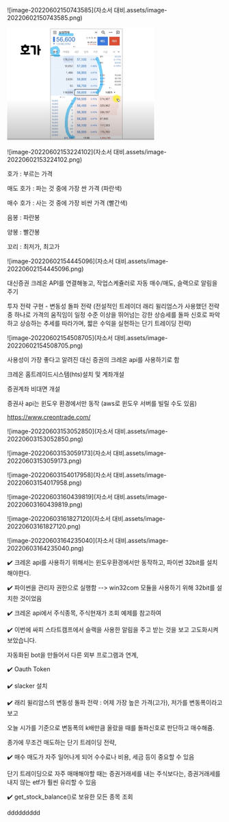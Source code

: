 ![image-20220602150743585](자소서 대비.assets/image-20220602150743585.png)

<img src="자소서 대비.assets/image-20220602152442047.png" alt="image-20220602152442047" style="zoom:50%;" />

![image-20220602153224102](자소서 대비.assets/image-20220602153224102.png)

호가 : 부르는 가격

매도 호가 : 파는 것 중에 가장 싼 가격 (파란색)

매수 호가 : 사는 것 중에 가장 비싼 가격 (빨간색)

음봉 : 파란봉 

양봉 : 빨간봉

꼬리 : 최저가, 최고가

![image-20220602154445096](자소서 대비.assets/image-20220602154445096.png)

대신증권 크레온 API를 연결해놓고, 작업스케쥴러로 자동 매수/매도, 슬랙으로 알림을 주기

투자 전략 구현 - 변동성 돌파 전략 (전설적인 트레이더 래리 윌리엄스가 사용했던 전략 중 하나로 가격의 움직임이 일정 수준 이상을 뛰어넘는 강한 상승세를 돌파 신호로 파악하고 상승하는 추세를 따라가며, 짧은 수익을 실현하는 단기 트레이딩 전략)

![image-20220602154508705](자소서 대비.assets/image-20220602154508705.png)



사용성이 가장 좋다고 알려진 대신 증권의 크레온 api를 사용하기로 함

크레온 홈트레이드시스템(hts)설치 및 계좌개설

증권계좌 비대면 개설  

증권사 api는 윈도우 환경에서만 동작 (aws로 윈도우 서버를 빌릴 수도 있음)

https://www.creontrade.com/

![image-20220603153052850](자소서 대비.assets/image-20220603153052850.png)

![image-20220603153059173](자소서 대비.assets/image-20220603153059173.png)



![image-20220603154017958](자소서 대비.assets/image-20220603154017958.png)





![image-20220603160439819](자소서 대비.assets/image-20220603160439819.png)



![image-20220603161827120](자소서 대비.assets/image-20220603161827120.png)

![image-20220603164235040](자소서 대비.assets/image-20220603164235040.png)



✔️ 크레온 api를 사용하기 위해서는 윈도우환경에서만 동작하고, 파이썬 32bit를 설치해야한다.

✔️ 파이썬을 관리자 권한으로 실행함 --> win32com 모듈을 사용하기 위해 32bit를 설치한 것이었음

✔️ 크레온 api에서 주식종목, 주식현재가 조회 예제를 참고하여 

✔️ 이번에 싸피 스타트캠프에서 슬랙을 사용한 알림을 주고 받는 것을 보고 고도화시켜보았습니다.  

자동화된 bot을 만들어서 다른 외부 프로그램과 연계,  

✔️ Oauth Token

✔️ slacker 설치

✔️ 래리 윌리암스의 변동성 돌파 전략 :  어제 가장 높은 가격(고가), 저가를 변동폭이라고 보고 

오늘 시가를 기준으로 변동폭의 k배만큼 올랐을 때를 돌파신호로 판단하고 매수해줌.

종가에 무조건 매도하는 단기 트레이딩 전략,

✔️ 매수 매도가 자주 일어나게 되어 수수료나 비용, 세금 등이 중요할 수 있음

단기 트레이딩으로 자주 매매해야할 때는 증권거래세를 내는 주식보다는, 증권거래세를 내지 않는 etf가 훨씬 유리할 수 있음

✔️ get_stock_balance()로 보유한 모든 종목 조회



ddddddddd



  
